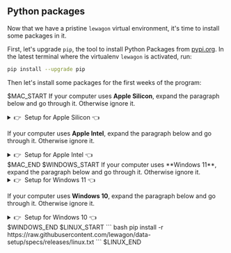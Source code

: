 ## Python packages

Now that we have a pristine `lewagon` virtual environment, it's time to install some packages in it.

First, let's upgrade `pip`, the tool to install Python Packages from [pypi.org](https://pypi.org). In the latest terminal where the virtualenv `lewagon` is activated, run:

```bash
pip install --upgrade pip
```

Then let's install some packages for the first weeks of the program:

$MAC_START
If your computer uses **Apple Silicon**, expand the paragraph below and go through it. Otherwise ignore it.

<details>
  <summary>👉&nbsp;&nbsp;Setup for Apple Silicon 👈</summary>

``` bash
pip install -r https://raw.githubusercontent.com/lewagon/data-setup/specs/releases/apple_silicon.txt
```
</details>

If your computer uses **Apple Intel**, expand the paragraph below and go through it. Otherwise ignore it.

<details>
  <summary>👉&nbsp;&nbsp;Setup for Apple Intel 👈</summary>

``` bash
pip install -r https://raw.githubusercontent.com/lewagon/data-setup/specs/releases/apple_intel.txt
```
</details>
$MAC_END
$WINDOWS_START
If your computer uses **Windows 11**, expand the paragraph below and go through it. Otherwise ignore it.

<details>
  <summary>👉&nbsp;&nbsp;Setup for Windows 11 👈</summary>

``` bash
pip install -r https://raw.githubusercontent.com/lewagon/data-setup/specs/releases/windows_11.txt
```
</details>

If your computer uses **Windows 10**, expand the paragraph below and go through it. Otherwise ignore it.

<details>
  <summary>👉&nbsp;&nbsp;Setup for Windows 10 👈</summary>

``` bash
pip install -r https://raw.githubusercontent.com/lewagon/data-setup/specs/releases/windows_10.txt
```
</details>
$WINDOWS_END
$LINUX_START
``` bash
pip install -r https://raw.githubusercontent.com/lewagon/data-setup/specs/releases/linux.txt
```
$LINUX_END
